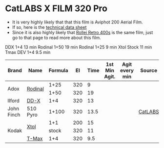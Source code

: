 # CatLABS X FILM 320 Pro

* It is very highly likely that that this film is Aviphot 200 Aerial Film.
* If so, here is the [technical data sheet](./resources/agfa_aviphot_pan_200.pdf)
* Since it is also highly likely that [Rollei Retro 400s](./rollei_retro_400s.md) is the same film, just go to that page to read more about this film.


DDX 1+4 13 min
Rodinal 1+50 19 min
Rodinal 1+25 9 min
Xtol Stock 11 min
Tmax DEV 1+4 9.5 min



<table>
    <thead>
        <tr>
            <th>Brand</th>
            <th>Name</th>
            <th>Formula</th>
            <th>EI</th>
            <th>Time</th>
            <th>1st Min Agit.</th>
            <th>Agit every min</th>
            <th>Source</th>
            <th>Tested</th>
        </tr>
    </thead>
    <tbody>
        <tr>
            <td rowspan="2">Adox</td>
            <td rowspan="2"><a href="../bw_developers/adox_rodinal.md">Rodinal</a></td>
            <td>1+25</td>
            <td>320</td>
            <td>9</td>
            <td></td>
            <td></td>
            <td rowspan="7"><a href="https://www.catlabs.info/product/catlabs-x-film-320">CatLABS</a></td>
            <td></td>
        </tr>
        <tr>
            <td>1+50</td>
            <td>320</td>
            <td>19</td>
            <td></td>
            <td></td>
            <td></td>
        </tr>
        <tr>
            <td>Ilford</td>
            <td><a href="../bw_developers/ilford_ilfotec_ddx.md">DD-X</a></td>
            <td>1+4</td>
            <td>320</td>
            <td>13</td>
            <td></td>
            <td></td>
            <td></td>
        </tr>
        <tr>
            <td>John Finch</td>
            <td>510 Pyro</td>
            <td>1+100</td>
            <td>320</td>
            <td>13.5</td>
            <td></td>
            <td></td>
            <td></td>
        </tr>
        <tr>
            <td rowspan="3">Kodak</td>
            <td rowspan="2"><a href="../bw_developers/kodak_xtol.md">Xtol</a></td>
            <td>1+1</td>
            <td>200</td>
            <td>15</td>
            <td></td>
            <td></td>
            <td></td>
        </tr>
        <tr>
            <td>stock</td>
            <td>320</td>
            <td>11</td>
            <td></td>
            <td></td>
            <td></td>
        </tr>
        <tr>
            <td><a href="../bw_developers/kodak_tmax.md">T-Max</a></td>
            <td>1+4</td>
            <td>320</td>
            <td>9.5</td>
            <td></td>
            <td></td>
            <td></td>
        </tr>
    </tbody>
</table>